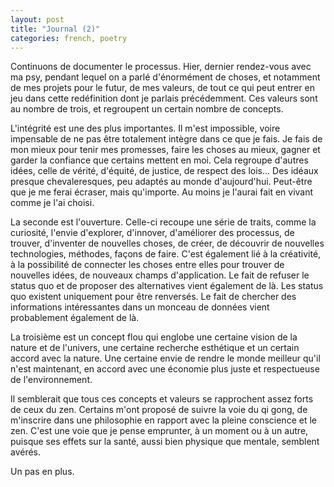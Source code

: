 ```yaml
---
layout: post
title: "Journal (2)"
categories: french, poetry
---
```


Continuons de documenter le processus. Hier, dernier rendez-vous avec ma psy, pendant lequel on a parlé d'énormément de choses, et notamment de mes projets pour le futur, de mes valeurs, de tout ce qui peut entrer en jeu dans cette redéfinition dont je parlais précédemment. Ces valeurs sont au nombre de trois, et regroupent un certain nombre de concepts. 

L'intégrité est une des plus importantes. Il m'est impossible, voire impensable de ne pas être totalement intègre dans ce que je fais. Je fais de mon mieux pour tenir mes promesses, faire les choses au mieux, gagner et garder la confiance que certains mettent en moi. Cela regroupe d'autres idées, celle de vérité, d'équité, de justice, de respect des lois... Des idéaux presque chevaleresques, peu adaptés au monde d'aujourd'hui. Peut-être que je me ferai écraser, mais qu'importe. Au moins je l'aurai fait en vivant comme je l'ai choisi. 

La seconde est l'ouverture. Celle-ci recoupe une série de traits, comme la curiosité, l'envie d'explorer, d'innover, d'améliorer des processus, de trouver, d'inventer de nouvelles choses, de créer, de découvrir de nouvelles technologies, méthodes, façons de faire. C'est également lié à la créativité, à la possibilité de connecter les choses entre elles pour trouver de nouvelles idées, de nouveaux champs d'application. Le fait de refuser le status quo et de proposer des alternatives vient également de là. Les status quo existent uniquement pour être renversés. Le fait de chercher des informations intéressantes dans un monceau de données vient probablement également de là.

La troisième est un concept flou qui englobe une certaine vision de la nature et de l'univers, une certaine recherche esthétique et un certain accord avec la nature. Une certaine envie de rendre le monde meilleur qu'il n'est maintenant, en accord avec une économie plus juste et respectueuse de l'environnement. 

Il semblerait que tous ces concepts et valeurs se rapprochent assez forts de ceux du zen. Certains m'ont proposé de suivre la voie du qi gong, de m'inscrire dans une philosophie en rapport avec la pleine conscience et le zen. C'est une voie que je pense emprunter, à un moment ou à un autre, puisque ses effets sur la santé, aussi bien physique que mentale, semblent avérés. 

Un pas en plus.